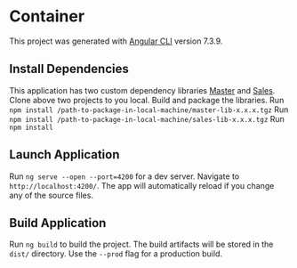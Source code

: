 # Container

This project was generated with [Angular CLI](https://github.com/angular/angular-cli) version 7.3.9.

## Install Dependencies

This application has two custom dependency libraries [Master](https://github.com/jdhakai1994/master) and [Sales](https://github.com/jdhakai1994/sales). 
Clone above two projects to you local. Build and package the libraries.
Run `npm install /path-to-package-in-local-machine/master-lib-x.x.x.tgz`
Run `npm install /path-to-package-in-local-machine/sales-lib-x.x.x.tgz`
Run `npm install`

## Launch Application

Run `ng serve --open --port=4200` for a dev server. Navigate to `http://localhost:4200/`. The app will automatically reload if you change any of the source files.

## Build Application

Run `ng build` to build the project. The build artifacts will be stored in the `dist/` directory. Use the `--prod` flag for a production build.